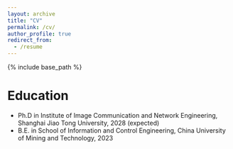 ```yaml
---
layout: archive
title: "CV"
permalink: /cv/
author_profile: true
redirect_from:
  - /resume
---
```


{% include base_path %}

Education
======
* Ph.D in Institute of Image Communication and Network Engineering, Shanghai Jiao Tong University, 2028 (expected)
* B.E. in School of Information and Control Engineering, China University of Mining and Technology, 2023



